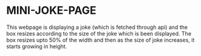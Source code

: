 # MINI-JOKE-PAGE
This webpage is displaying a joke (which is fetched through api) and the box resizes 
according to the size of the joke which is been displayed. The box resizes upto 50% 
of the width and then as the size of joke increases, it starts growing in height.
